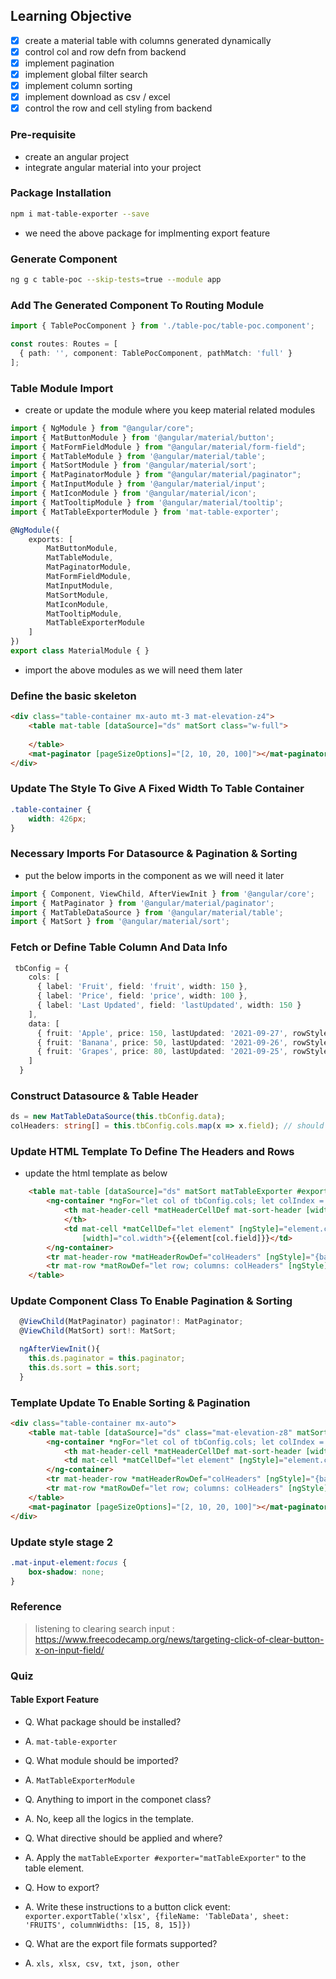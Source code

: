 ## Learning Objective
- [x] create a material table with columns generated dynamically 
- [x] control col and row defn from backend
- [x] implement pagination
- [x] implement global filter search
- [x] implement column sorting
- [x] implement download as csv / excel
- [x] control the row and cell styling from backend

### Pre-requisite
- create an angular project
- integrate angular material into your project

### Package Installation
```sh
npm i mat-table-exporter --save
```
- we need the above package for implmenting export feature

### Generate Component
```sh
ng g c table-poc --skip-tests=true --module app
```

### Add The Generated Component To Routing Module
```ts
import { TablePocComponent } from './table-poc/table-poc.component';

const routes: Routes = [
  { path: '', component: TablePocComponent, pathMatch: 'full' }
];
```

### Table Module Import
- create or update the module where you keep material related modules
```ts
import { NgModule } from "@angular/core";
import { MatButtonModule } from '@angular/material/button';
import { MatFormFieldModule } from "@angular/material/form-field";
import { MatTableModule } from '@angular/material/table';
import { MatSortModule } from '@angular/material/sort';
import { MatPaginatorModule } from "@angular/material/paginator";
import { MatInputModule } from '@angular/material/input';
import { MatIconModule } from '@angular/material/icon';
import { MatTooltipModule } from '@angular/material/tooltip';
import { MatTableExporterModule } from 'mat-table-exporter';

@NgModule({
    exports: [
        MatButtonModule,
        MatTableModule,
        MatPaginatorModule,
        MatFormFieldModule,
        MatInputModule,
        MatSortModule,
        MatIconModule,
        MatTooltipModule,
        MatTableExporterModule
    ]
})
export class MaterialModule { }
```
- import the above modules as we will need them later

### Define the basic skeleton

```html
<div class="table-container mx-auto mt-3 mat-elevation-z4">
    <table mat-table [dataSource]="ds" matSort class="w-full">
        
    </table>
    <mat-paginator [pageSizeOptions]="[2, 10, 20, 100]"></mat-paginator>
</div>
```

### Update The Style To Give A Fixed Width To Table Container

```scss
.table-container {
    width: 426px;
}
```

### Necessary Imports For Datasource & Pagination & Sorting
- put the below imports in the component as we will need it later
```ts
import { Component, ViewChild, AfterViewInit } from '@angular/core';
import { MatPaginator } from '@angular/material/paginator';
import { MatTableDataSource } from '@angular/material/table';
import { MatSort } from '@angular/material/sort';
```

### Fetch or Define Table Column And Data Info

```ts
 tbConfig = {
    cols: [
      { label: 'Fruit', field: 'fruit', width: 150 },
      { label: 'Price', field: 'price', width: 100 },
      { label: 'Last Updated', field: 'lastUpdated', width: 150 }
    ],
    data: [
      { fruit: 'Apple', price: 150, lastUpdated: '2021-09-27', rowStyle: { background: '#f4f4f4' }, cellStyle: { fruit: { fontWeight: 'bolder' }, price: { color: 'red' } } },
      { fruit: 'Banana', price: 50, lastUpdated: '2021-09-26', rowStyle: { color: 'green' }, cellStyle: {lastUpdated: {color: "green", fontWeight: "500"}} },
      { fruit: 'Grapes', price: 80, lastUpdated: '2021-09-25', rowStyle: { background: "rgb(248, 113, 113)", color: "white" }, cellStyle: { fruit: { color: 'white' }, price: { color: 'white' }, lastUpdated: { color: 'white' } } }
    ]
  }
```

### Construct Datasource & Table Header
```ts
ds = new MatTableDataSource(this.tbConfig.data);
colHeaders: string[] = this.tbConfig.cols.map(x => x.field); // should match with what is defined in colDef
```

### Update HTML Template To Define The Headers and Rows
- update the html template as below
```html
    <table mat-table [dataSource]="ds" matSort matTableExporter #exporter="matTableExporter" class="w-full">
        <ng-container *ngFor="let col of tbConfig.cols; let colIndex = index" [matColumnDef]="col.field">
            <th mat-header-cell *matHeaderCellDef mat-sort-header [width]="col.width" style="color: white">{{col.label}}
            </th>
            <td mat-cell *matCellDef="let element" [ngStyle]="element.cellStyle && element.cellStyle[col.field]"
                [width]="col.width">{{element[col.field]}}</td>
        </ng-container>
        <tr mat-header-row *matHeaderRowDef="colHeaders" [ngStyle]="{backgroundColor: 'darkcyan'}"></tr>
        <tr mat-row *matRowDef="let row; columns: colHeaders" [ngStyle]="row.rowStyle"></tr>
    </table>
```

### Update Component Class To Enable Pagination & Sorting
```ts
  @ViewChild(MatPaginator) paginator!: MatPaginator;
  @ViewChild(MatSort) sort!: MatSort;

  ngAfterViewInit(){
    this.ds.paginator = this.paginator;
    this.ds.sort = this.sort;
  }
```

### Template Update To Enable Sorting & Pagination
```html
<div class="table-container mx-auto">
    <table mat-table [dataSource]="ds" class="mat-elevation-z8" matSort>
        <ng-container *ngFor="let col of tbConfig.cols; let colIndex = index" [matColumnDef]="col.field">
            <th mat-header-cell *matHeaderCellDef mat-sort-header [width]="col.width" style="color: white">{{col.label}}</th>
            <td mat-cell *matCellDef="let element" [ngStyle]="element.cellStyle && element.cellStyle[col.field]" [width]="col.width">{{element[col.field]}}</td>
        </ng-container>
        <tr mat-header-row *matHeaderRowDef="colHeaders" [ngStyle]="{backgroundColor: 'darkcyan'}"></tr>
        <tr mat-row *matRowDef="let row; columns: colHeaders" [ngStyle]="row.rowStyle"></tr>
    </table>
    <mat-paginator [pageSizeOptions]="[2, 10, 20, 100]"></mat-paginator>
</div>
```

### Update style stage 2
```scss
.mat-input-element:focus {
    box-shadow: none;
}
```


### Reference
> listening to clearing search input : https://www.freecodecamp.org/news/targeting-click-of-clear-button-x-on-input-field/

### Quiz

#### Table Export Feature
- Q. What package should be installed?
- A. `mat-table-exporter`

- Q. What module should be imported?
- A. `MatTableExporterModule`

- Q. Anything to import in the componet class?
- A. No, keep all the logics in the template.

- Q. What directive should be applied and where?
- A. Apply the `matTableExporter #exporter="matTableExporter"` to the table element.

- Q. How to export?
- A. Write these instructions to a button click event: `exporter.exportTable('xlsx', {fileName: 'TableData', sheet: 'FRUITS', columnWidths: [15, 8, 15]})`

- Q. What are the export file formats supported?
- A. `xls, xlsx, csv, txt, json, other`